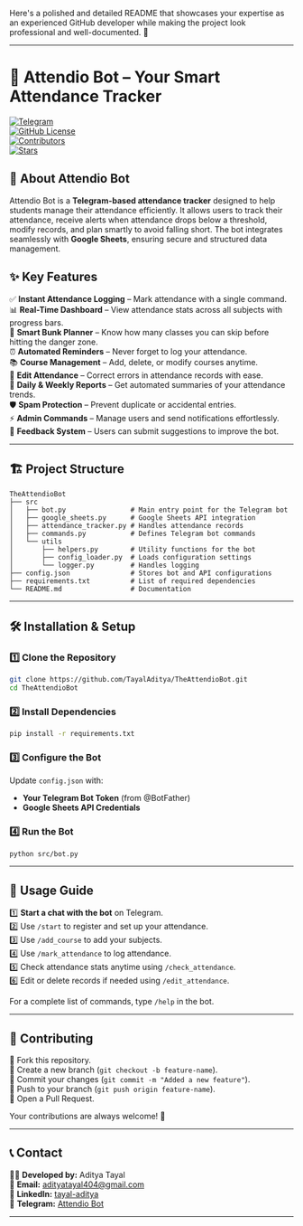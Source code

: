 Here's a polished and detailed README that showcases your expertise as an experienced GitHub developer while making the project look professional and well-documented. 🚀  

---

# 📌 **Attendio Bot** – Your Smart Attendance Tracker  

[![Telegram](https://img.shields.io/badge/Telegram-Bot-blue)](https://t.me/TheAttendioBot)  
[![GitHub License](https://img.shields.io/github/license/TayalAditya/TheAttendioBot)](LICENSE)  
[![Contributors](https://img.shields.io/github/contributors/TayalAditya/TheAttendioBot)](https://github.com/TayalAditya/TheAttendioBot/graphs/contributors)  
[![Stars](https://img.shields.io/github/stars/TayalAditya/TheAttendioBot?style=social)](https://github.com/TayalAditya/TheAttendioBot/stargazers)  

## 🚀 **About Attendio Bot**  

Attendio Bot is a **Telegram-based attendance tracker** designed to help students manage their attendance efficiently. It allows users to track their attendance, receive alerts when attendance drops below a threshold, modify records, and plan smartly to avoid falling short. The bot integrates seamlessly with **Google Sheets**, ensuring secure and structured data management.  

## ✨ **Key Features**  

✅ **Instant Attendance Logging** – Mark attendance with a single command.  
📊 **Real-Time Dashboard** – View attendance stats across all subjects with progress bars.  
🚀 **Smart Bunk Planner** – Know how many classes you can skip before hitting the danger zone.  
⏰ **Automated Reminders** – Never forget to log your attendance.  
📚 **Course Management** – Add, delete, or modify courses anytime.  
🔄 **Edit Attendance** – Correct errors in attendance records with ease.  
📅 **Daily & Weekly Reports** – Get automated summaries of your attendance trends.  
🛡️ **Spam Protection** – Prevent duplicate or accidental entries.  
⚡ **Admin Commands** – Manage users and send notifications effortlessly.  
💬 **Feedback System** – Users can submit suggestions to improve the bot.  

---

## 🏗 **Project Structure**  

```
TheAttendioBot
├── src
│   ├── bot.py                # Main entry point for the Telegram bot
│   ├── google_sheets.py      # Google Sheets API integration
│   ├── attendance_tracker.py # Handles attendance records
│   ├── commands.py           # Defines Telegram bot commands
│   └── utils
│       ├── helpers.py        # Utility functions for the bot
│       ├── config_loader.py  # Loads configuration settings
│       └── logger.py         # Handles logging
├── config.json               # Stores bot and API configurations
├── requirements.txt          # List of required dependencies
└── README.md                 # Documentation
```

---

## 🛠 **Installation & Setup**  

### **1️⃣ Clone the Repository**  

```bash
git clone https://github.com/TayalAditya/TheAttendioBot.git
cd TheAttendioBot
```

### **2️⃣ Install Dependencies**  

```bash
pip install -r requirements.txt
```

### **3️⃣ Configure the Bot**  

Update `config.json` with:  
- **Your Telegram Bot Token** (from @BotFather)  
- **Google Sheets API Credentials**  

### **4️⃣ Run the Bot**  

```bash
python src/bot.py
```

---

## 🚀 **Usage Guide**  

1️⃣ **Start a chat with the bot** on Telegram.  
2️⃣ Use `/start` to register and set up your attendance.  
3️⃣ Use `/add_course` to add your subjects.  
4️⃣ Use `/mark_attendance` to log attendance.  
5️⃣ Check attendance stats anytime using `/check_attendance`.  
6️⃣ Edit or delete records if needed using `/edit_attendance`.  

For a complete list of commands, type `/help` in the bot.  

---

## 🤝 **Contributing**  

🔹 Fork this repository.  
🔹 Create a new branch (`git checkout -b feature-name`).  
🔹 Commit your changes (`git commit -m "Added a new feature"`).  
🔹 Push to your branch (`git push origin feature-name`).  
🔹 Open a Pull Request.  

Your contributions are always welcome! 🚀   

---

## 📞 **Contact**  

👨‍💻 **Developed by:** Aditya Tayal  
📩 **Email:** [adityatayal404@gmail.com](mailto:adityatayal404@gmail.com)  
🔗 **LinkedIn:** [tayal-aditya](https://www.linkedin.com/in/tayal-aditya)  
📲 **Telegram:** [Attendio Bot](https://t.me/TheAttendioBot)  

---
